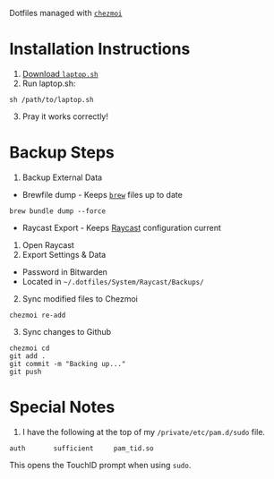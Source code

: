 Dotfiles managed with [`chezmoi`](https://github.com/twpayne/chezmoi)

# Installation Instructions

1. [Download `laptop.sh`](dot_dotfiles/laptop.sh)
2. Run laptop.sh:
 ```
 sh /path/to/laptop.sh
 ```

3. Pray it works correctly!

# Backup Steps

1. Backup External Data
 - Brewfile dump - Keeps [`brew`](https://brew.sh) files up to date
  ```
  brew bundle dump --force
  ```

  - Raycast Export - Keeps [Raycast](https://www.raycast.com/) configuration current
  1. Open Raycast
  2. Export Settings & Data
   - Password in Bitwarden
   - Located in `~/.dotfiles/System/Raycast/Backups/`
 
2. Sync modified files to Chezmoi
 ```
 chezmoi re-add
 ```

3. Sync changes to Github
 ```
 chezmoi cd
 git add .
 git commit -m "Backing up..."
 git push
 ```

# Special Notes

1. I have the following at the top of my `/private/etc/pam.d/sudo` file.

  ```
  auth       sufficient     pam_tid.so
  ```

  This opens the TouchID prompt when using `sudo`.
